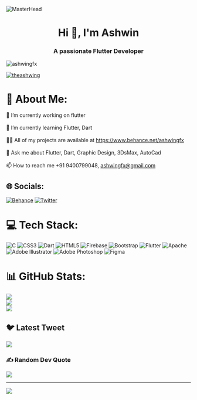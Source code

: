 ![MasterHead](https://miro.medium.com/max/1400/1*vkfI4nFNheC5v0p7wzDtGg.gif)
<h1 align="center">Hi 👋, I'm Ashwin</h1>
<h3 align="center">A passionate Flutter Developer</h3>
<p align="left"> <img src="https://komarev.com/ghpvc/?username=ashwingfx&label=Profile%20views&color=0e75b6&style=flat" alt="ashwingfx" /> </p>

<p align="left"> <a href="https://twitter.com/theashwing" target="blank"><img src="https://img.shields.io/twitter/follow/theashwing?logo=twitter&style=for-the-badge" alt="theashwing" /></a> </p>

# 💫 About Me:
🔭  I’m currently working on  flutter<br><br>🌱  I’m currently learning Flutter, Dart<br><br> 👨‍💻 All of my projects are available at https://www.behance.net/ashwingfx<br><br> 💬 Ask me about Flutter, Dart, Graphic Design, 3DsMax, AutoCad<br><br> 📫 How to reach me +91 9400799048, ashwingfx@gmail.com


## 🌐 Socials:
[![Behance](https://img.shields.io/badge/Behance-1769ff?logo=behance&logoColor=white)](https://behance.net/https://www.behance.net/ashwingfx) [![Twitter](https://img.shields.io/badge/Twitter-%231DA1F2.svg?logo=Twitter&logoColor=white)](https://twitter.com/https://twitter.com/TheAshwinG) 

# 💻 Tech Stack:
![C](https://img.shields.io/badge/c-%2300599C.svg?style=for-the-badge&logo=c&logoColor=white) ![CSS3](https://img.shields.io/badge/css3-%231572B6.svg?style=for-the-badge&logo=css3&logoColor=white) ![Dart](https://img.shields.io/badge/dart-%230175C2.svg?style=for-the-badge&logo=dart&logoColor=white) ![HTML5](https://img.shields.io/badge/html5-%23E34F26.svg?style=for-the-badge&logo=html5&logoColor=white) ![Firebase](https://img.shields.io/badge/firebase-%23039BE5.svg?style=for-the-badge&logo=firebase) ![Bootstrap](https://img.shields.io/badge/bootstrap-%23563D7C.svg?style=for-the-badge&logo=bootstrap&logoColor=white) ![Flutter](https://img.shields.io/badge/Flutter-%2302569B.svg?style=for-the-badge&logo=Flutter&logoColor=white) ![Apache](https://img.shields.io/badge/apache-%23D42029.svg?style=for-the-badge&logo=apache&logoColor=white) ![Adobe Illustrator](https://img.shields.io/badge/adobeillustrator-%23FF9A00.svg?style=for-the-badge&logo=adobeillustrator&logoColor=white) ![Adobe Photoshop](https://img.shields.io/badge/adobephotoshop-%2331A8FF.svg?style=for-the-badge&logo=adobephotoshop&logoColor=white) 	![Figma](https://img.shields.io/badge/figma-%23F24E1E.svg?style=for-the-badge&logo=figma&logoColor=white)
# 📊 GitHub Stats:
![](https://github-readme-stats.vercel.app/api?username=ashwingfx&theme=merko&hide_border=true&include_all_commits=false&count_private=false)<br/>
![](https://github-readme-streak-stats.herokuapp.com/?user=ashwingfx&theme=merko&hide_border=true)<br/>
![](https://github-readme-stats.vercel.app/api/top-langs/?username=ashwingfx&theme=merko&hide_border=true&include_all_commits=false&count_private=false&layout=compact)

## 🐦 Latest Tweet
[![](https://gtce.itsvg.in/api?username=https://twitter.com/TheAshwinG)](https://github.com/VishwaGauravIn/github-twitter-card-embed)

### ✍️ Random Dev Quote
![](https://quotes-github-readme.vercel.app/api?type=horizontal&theme=merko)

---
[![](https://visitcount.itsvg.in/api?id=ashwingfx&icon=2&color=0)](https://visitcount.itsvg.in)

<!-- Proudly created with GPRM ( https://gprm.itsvg.in ) -->
